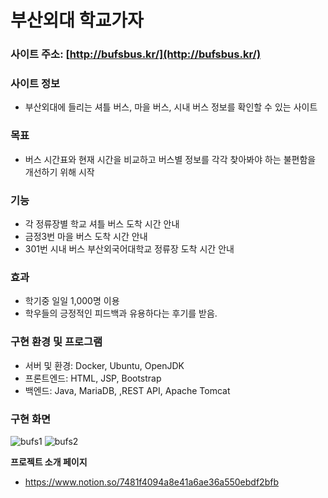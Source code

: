# 부산외대 학교가자
   
### 사이트 주소: [http://bufsbus.kr/](http://bufsbus.kr/)

### 사이트 정보

- 부산외대에 들리는 셔틀 버스, 마을 버스, 시내 버스 정보를 확인할 수 있는 사이트

### 목표

- 버스 시간표와 현재 시간을 비교하고 버스별 정보를 각각 찾아봐야 하는 불편함을 개선하기 위해 시작

### 기능
- 각 정류장별 학교 셔틀 버스 도착 시간 안내
- 금정3번 마을 버스 도착 시간 안내
- 301번 시내 버스 부산외국어대학교 정류장 도착 시간 안내

### 효과
- 학기중 일일 1,000명 이용
- 학우들의 긍정적인 피드백과 유용하다는 후기를 받음.

### 구현 환경 및 프로그램
- 서버 및 환경:  Docker, Ubuntu, OpenJDK
- 프론트엔드: HTML, JSP, Bootstrap
- 백엔드: Java, MariaDB, ,REST API, Apache Tomcat

### 구현 화면
![bufs1](https://user-images.githubusercontent.com/58046372/104699552-4583c680-5756-11eb-9eb6-fdce8dc4be1a.png)
![bufs2](https://user-images.githubusercontent.com/58046372/104699555-461c5d00-5756-11eb-9609-557d4316efe2.png)

**프로젝트 소개 페이지**
- https://www.notion.so/7481f4094a8e41a6ae36a550ebdf2bfb
